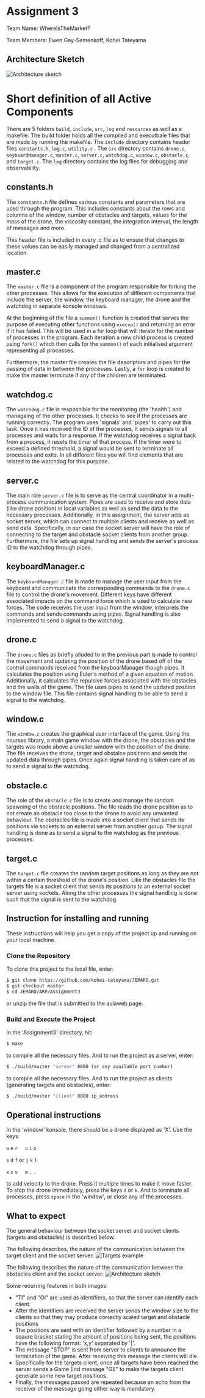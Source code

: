 # Assignment 3
Team Name: WhereIsTheMarket?

Team Members: Ewen Gay-Semenkoff, Kohei Tateyama

## Architecture Sketch

![Architecture sketch](https://github.com/kohei-tateyama/JEMARO/blob/master/ARP/Assignment3/resources/Assignment3archi3.png)


# Short definition of all Active Components

There are 5 folders `build`, `include`, `src`, `log` and `resources`  as well as a makefile. The build folder holds all the compiled and executbale files that are made by running the makefile. The `include` directory contains header files `constants.h`, `log.c`, `utility.c` . The `src` directory contains `drone.c`, `keyboardManager.c`, `master.c`, `server.c`, `watchdog.c`, `window.c`, `obstacle.c`, and `target.c`. The `log` directory contains the log files for debugging and observability.


## constants.h

The `constants.h` file defines various constants and parameters that are used through the program. 
This includes constants about the rows and columns of the window, number of obstacles and targets, values for the mass of the drone, the viscosity constant, the integration interval, the length of messages and more. 

This header file is included in every .c file as to ensure that changes to these values can be easily managed and changed from a centralized location.


## master.c

The `master.c` file is a component of the program responsible for forking the other processes. This allows for the execution of different components that include the server, the window, the keyboard manager, the drone and the watchdog in separate konsole windows. 

At the beginning of the file a `summon()` function is created that serves the purpose of executing other functions using `execvp()` and returning an error if it has failed. This will be used in a for loop that will iterate for the number of processes in the program. Each iteration a new child process is created using `fork()` which then calls for the `summon()` of each initialised argument representing all processes.

Furthermore, the master file creates the file descriptors and pipes for the passing of data in between the processes. Lastly, a `for` loop is created to make the master terminate if any of the children are terminated. 


## watchdog.c

The `watchdog.c` file is resposnible for the monitoring (the 'health') and managaing of the other processes. It checks to see if the processes are running correctly. The program uses 'signals' and 'pipes' to carry out this task. Once it has received the ID of the processes, it sends signals to all processes and waits for a response. If the watchdog receives a signal back from a process, it resets the timer of that process. If the timer were to exceed a defined threshold, a signal would be sent to terminate all processes and exits. In all different files you will find elements that are related to the watchdog for this purpose.


## server.c

The main role `server.c` file is to serve as the central coordinator in a multi-process communication system. Pipes are used to receive and store data (like drone position) in local variables as well as send the data to the necessary processes. Additionally, in this assignment, the server acts as socket server, which can connect to multiple clients and receive as well as send data. Specifically, in our case the socket server will have the role of connecting to the target and obstacle socket clients from another group. Furthermore, the file sets up signal handling and sends the server's process ID to the watchdog through pipes. 



## keyboardManager.c

The `keyboardManager.c` file is made to manage the user input from the keyboard and communicate the corresponding commands to the `drone.c` file to control the drone's movement. Different keys have different associated impacts on the command force which is used to calculate new forces. The code receives the user input from the window, interprets the commands and sends commands using pipes. Signal handling is also implemented to send a signal to the watchdog.


## drone.c

The `drone.c` files as briefly alluded to in the previous part is made to control the movement and updating the position of the drone based off of the control commands received from the keyboarManager though pipes. It calculates the position using Euler's method of a given equation of motion. Additionally, it calculates the repulsive forces associated with the obstacles and the walls of the game. The file uses pipes to send the updated position to the window file. This file contains signal handling to be able to send a signal to the watchdog.


## window.c

The `window.c` creates the graphical user interface of the game. Using the ncurses library, a main game window with the drone, the obstacles and the targets was made above a smaller window with the position of the drone.
The file receives the drone, target and obstalce positions and sends the updated data through pipes. Once again signal handling is taken care of as to send a signal to the watchdog.


## obstacle.c
The role of the `obstacle.c` file is to create and manage the random spawning of the obstacle positions. The file reads the drone position as to not create an obstacle too close to the drone to avoid any unwanted behaviour. The obstacles file is made into a socket client that sends its positions via sockets to an external server from another gorup. The signal handling is done as to send a signal to the watchdog as the previous processes.


## target.c
The `target.c` file creates the random target positions as long as they are not within a certain threshold of the drone's position. Like the obstacles file the targets file is a socket client that sends its positions to an external socket server using sockets. Along the other processes the signal handling is done such that the signal is sent to the watchdog.



## Instruction for installing and running
These instructions will help you get a copy of the project up and running on your local machine.


### Clone the Repository
To clone this project to the local file, enter:

```bash
$ git clone https://github.com/kohei-tateyama/JEMARO.git
$ git checkout master
$ cd JEMARO/ARP/Assignment3
```
or unzip the file that is submitted to the aulaweb page.

### Build and Execute the Project
In the 'Assignment3' directory, hit:

```bash
$ make
```
to compile all the necessary files. And to run the project as a server, enter:

```bash
$ ./build/master "server" 8080 (or any available port number)
```
to compile all the necessary files. And to run the project as clients (generating targets and obstacles), enter:

```bash
$ ./build/master "client" 8080 ip_address
```

## Operational instructions
In the 'window' konsole, there should be a drone displayed as 'X'. Use the keys 

`w` `e` `r` &nbsp; &nbsp;    `u` `i` `o`     

`s` `d` `f`  or              `j` `k` `l`     

`x` `c` `v` &nbsp; &nbsp;    `m` `,` `.`     

to add velocity to the drone. Press it multiple times to make it move faster. To stop the drone immediately, press the keys `d` or `k`. And to terminate all processes, press `space` in the 'window', or close any of the processes.


## What to expect
The general behaviour between the socket server and socket clients (targets and obstacles) is described below.

The following describes, the nature of the communication between the target client and the socket server:
![Targets example](https://github.com/kohei-tateyama/JEMARO/blob/master/ARP/Assignment3/resources/TargServ.png)

The following describes the nature of the communication between the obstacles client and the socket server:
![Architecture sketch](https://github.com/kohei-tateyama/JEMARO/blob/master/ARP/Assignment3/resources/ObServ.png)

Some recurring features in both images:
- "TI" and "OI" are used as identifiers, so that the server can identify each client.
- After the identifiers are received the server sends the window size to the clients so that they may produce correctly scaled target and obstacle positions
- The positions are sent with an identifier followed by a number in a sqaure bracket stating the amount of positions being sent, the positions have the following format: 'x,y' separated by '|'.
- The message "STOP" is sent from server to clients to announce the termination of the game. After receiving this message the clients will die.
- Specifically for the targets client, once all targets have been reached the server sends a Game End message "GE" to make the targets client generate some new target positions.
- Finally, the messages passed are repeated because an echo from the receiver of the message going either way is mandatory.
